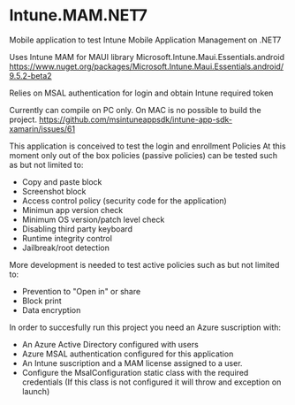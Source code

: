 # Intune.MAM.NET7
Mobile application to test Intune Mobile Application Management on .NET7

Uses Intune MAM for MAUI library
Microsoft.Intune.Maui.Essentials.android
https://www.nuget.org/packages/Microsoft.Intune.Maui.Essentials.android/9.5.2-beta2

Relies on MSAL authentication for login and obtain Intune required token

Currently can compile on PC only. On MAC is no possible to build the project.
https://github.com/msintuneappsdk/intune-app-sdk-xamarin/issues/61

This application is conceived to test the login and enrollment
Policies
At this moment only out of the box policies (passive policies) can be tested such as but not limited to:
- Copy and paste block
- Screenshot block
- Access control policy (security code for the application) 
- Minimun app version check
- Minimum OS version/patch level check
- Disabling third party keyboard
- Runtime integrity control
- Jailbreak/root detection
  
More development is needed to test active policies such as but not limited to:
- Prevention to "Open in" or share
- Block print
- Data encryption

In order to succesfully run this project you need an Azure suscription with:
- An Azure Active Directory configured with users
- Azure MSAL authentication configured for this application
- An Intune suscription and a MAM license assigned to a user.
- Configure the MsalConfiguration static class with the required credentials (If this class is not configured it will throw and exception on launch)
